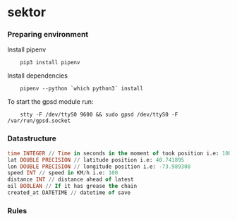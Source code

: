 # sektor


### Preparing environment

Install pipenv

```shell
    pip3 install pipenv
```

Install dependencies

```shell
    pipenv --python `which python3` install
```


To start the gpsd module run:

```
    stty -F /dev/ttyS0 9600 && sudo gpsd /dev/ttyS0 -F /var/run/gpsd.socket
```


### Datastructure

```sql
time INTEGER // Time in seconds in the moment of took position i.e: 100
lat DOUBLE PRECISION // latitude position i.e: 40.741895 
lon DOUBLE PRECISION // longitude position i.e: -73.989308
speed INT // speed in KM/h i.e: 100
distance INT // distance ahead of latest
oil BOOLEAN // If it has grease the chain
created_at DATETIME // datetime of save
```


### Rules




